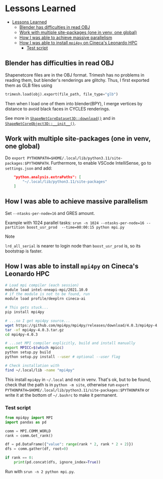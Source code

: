# Lessons Learned

- [Lessons Learned](#lessons-learned)
  - [Blender has difficulties in read OBJ](#blender-has-difficulties-in-read-obj)
  - [Work with multiple site-packages (one in venv, one global)](#work-with-multiple-site-packages-one-in-venv-one-global)
  - [How I was able to achieve massive parallelism](#how-i-was-able-to-achieve-massive-parallelism)
  - [How I was able to install `mpi4py` on Cineca's Leonardo HPC](#how-i-was-able-to-install-mpi4py-on-cinecas-leonardo-hpc)
    - [Test script](#test-script)


## Blender has difficulties in read OBJ
Shapenetcore files are in the OBJ format. Trimesh has no problems in reading them, but blender's renderings are glitchy. Thus, I first exported them as GLB files using

```python
trimesh.load(obj).export(file_path, file_type="glb")
```

Then when I load one of them into blender(BPY), I merge vertices by distance to avoid black faces in CYCLES renderings.

See more in [`ShapeNetCoreDataset3D::download()`](src/dataset/shapenetcore_dataset3d.py) and in [`ShapeNetCoreObject3D::__init__()`](src/blender/object3d/shapenetcore_object3d.py).



## Work with multiple site-packages (one in venv, one global)

Do `export PYTHONPATH=$HOME/.local/lib/python3.11/site-packages:$PYTHONPATH`.
Furthermore, to enable VSCode IntelliSense, go to `settings.json` and add:

```json
    "python.analysis.extraPaths": [
        "~/.local/lib/python3.11/site-packages"
    ]
```

## How I was able to achieve massive parallelism

Set `--ntasks-per-node=16` and GRES amount.

Example with 1024 parallel tasks:
`srun -n 1024 --ntasks-per-node=16 --partition boost_usr_prod  --time=00:00:15 python mpi.py`

>[!NOTE]
>`lrd_all_serial` is nearer to login node than `boost_usr_prod` is, so its bootstrap is faster.

## How I was able to install `mpi4py` on Cineca's Leonardo HPC

```bash
# Load mpi compiler (each session)
module load intel-oneapi-mpi/2021.10.0
# if the module is not to be found, run
module load profile/deeplrn cineca-ai

# This gets stuck...
pip install mpi4py

# ...so I get mpi4py source...
wget https://github.com/mpi4py/mpi4py/releases/download/4.0.3/mpi4py-4.0.3.tar.gz
tar -xf mpi4py-4.0.3.tar.gz
cd mpi4py-4.0.3

# ...set MPI compiler explicitly, build and install manually
export MPICC=$(which mpicc)
python setup.py build
python setup.py install --user # optional --user flag

# Check installation with
find ~/.local/lib -name "mpi4py"
```

This install `mpi4py` in `~/.local` and not in venv. That's ok, but to be found, check that the path is in `python -m site`, otherwise run `export PYTHONPATH=$HOME/.local/lib/python3.11/site-packages:$PYTHONPATH` or write it at the bottom of `~/.bashrc` to make it permanent.

### Test script

```python
from mpi4py import MPI
import pandas as pd

comm = MPI.COMM_WORLD
rank = comm.Get_rank()

df = pd.DataFrame({"value": range(rank * 2, rank * 2 + 2)})
dfs = comm.gather(df, root=0)

if rank == 0:
    print(pd.concat(dfs, ignore_index=True))
```

Run with `srun -n 2 python mpi.py`.
